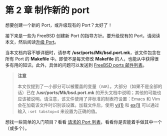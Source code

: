 # 第 2 章 制作新的 port

想要创建一个新的 Port，或升级现有的 Port？太好了！

接下来是一些为 FreeBSD 创建新 Port 的指导方针。要升级现有的 Port，请阅读本文，然后阅读[升级 Port](https://docs.freebsd.org/en/books/porters-handbook/upgrading/#port-upgrading)。

当本文档内容不够详细时，请参考 **/usr/ports/Mk/bsd.port.mk**，该文件包含在所有 Port 的 **Makefile** 中。即使不是每天修改 **Makefile** 的人，也能从中获得很多有用的知识。此外，具体的问题可以发送到 [FreeBSD ports 邮件列表](https://lists.freebsd.org/subscription/freebsd-ports)。

>**注意**
>
>本文仅提到了一小部分可以被覆盖的变量（`VAR`）。大部分（如果不是全部的话）已在 **/usr/ports/Mk/bsd.port.mk** 的开头文档中说明；其他的可能也应该被说明。请注意，该文件使用了非标准的制表符设置：Emacs 和 Vim 会在加载该文件时识别该设置。加载文件后，使用 [vi(1)](https://man.freebsd.org/cgi/man.cgi?query=vi&sektion=1&format=html) 和 [ex(1)](https://man.freebsd.org/cgi/man.cgi?query=ex&sektion=1&format=html) 可以通过输入 `:set tabstop=4` 来设置为正确的值。


想找一些简单的入门项目？看看 [请求的 Port 列表](https://wiki.freebsd.org/WantedPorts)，看看你是否能着手做其中一个（或多个）。

